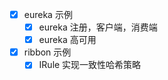 - [x] eureka 示例
    - [x] eureka 注册，客户端，消费端
    - [x] eureka 高可用
- [x] ribbon 示例
    - [x] IRule 实现一致性哈希策略